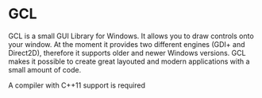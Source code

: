 GCL
===

GCL is a small GUI Library for Windows. It allows you to draw controls onto your window. At the moment it provides
two different engines (GDI+ and Direct2D), therefore it supports older and newer Windows versions. GCL makes it 
possible to create great layouted and modern applications with a small amount of code.

A compiler with C++11 support is required
